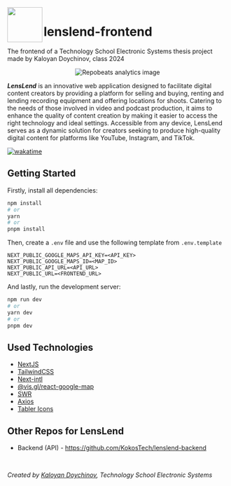 <img width="80" align="left" src='https://github.com/KokosTech/lenslend-frontend/assets/46886807/25c0a9f0-b454-46dd-80dd-48ecc83b86bf' />

# lenslend-frontend

The frontend of a Technology School Electronic Systems thesis project made by Kaloyan Doychinov, class 2024

<p align="center">
  <img src='https://repobeats.axiom.co/api/embed/3a65101ada2293c1930f3abb241f1f4ac2fe3909.svg' alt="Repobeats analytics image" />
</p>

***LensLend*** is an innovative web application designed to facilitate digital content creators by providing a platform for selling and buying, renting and lending recording equipment and offering locations for shoots. Catering to the needs of those involved in video and podcast production, it aims to enhance the quality of content creation by making it easier to access the right technology and ideal settings. Accessible from any device, LensLend serves as a dynamic solution for creators seeking to produce high-quality digital content for platforms like YouTube, Instagram, and TikTok.

[![wakatime](https://wakatime.com/badge/user/f3786457-e08f-4d45-b593-cd8517eacd90/project/255770c5-3f45-4ba3-9a3b-bc7fc6765926.svg)](https://wakatime.com/badge/user/f3786457-e08f-4d45-b593-cd8517eacd90/project/255770c5-3f45-4ba3-9a3b-bc7fc6765926)

## Getting Started

Firstly, install all dependencies:

```bash
npm install
# or
yarn
# or
pnpm install
```

Then, create a `.env` file and use the following template from `.env.template`

```env
NEXT_PUBLIC_GOOGLE_MAPS_API_KEY=<API_KEY>
NEXT_PUBLIC_GOOGLE_MAPS_ID=<MAP_ID>
NEXT_PUBLIC_API_URL=<API_URL>
NEXT_PUBLIC_URL=<FRONTEND_URL>
```

And lastly, run the development server:

```bash
npm run dev
# or
yarn dev
# or
pnpm dev
```

## Used Technologies

- [NextJS](https://nextjs.org)
- [TailwindCSS](https://tailwindcss.com)
- [Next-intl](https://next-intl-docs.vercel.app)
- [@vis.gl/react-google-map](https://github.com/visgl/react-google-maps)
- [SWR](https://swr.vercel.app)
- [Axios](https://axios-http.com/docs/intro)
- [Tabler Icons](https://tablericons.com)

## Other Repos for LensLend

- Backend (API) - https://github.com/KokosTech/lenslend-backend

<br/>

*Created by [Kaloyan Doychinov](https://kaloyan.tech/), Technology School Electronic Systems*
